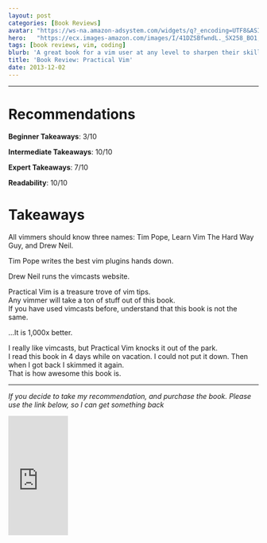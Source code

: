 ```yaml
---
layout: post
categories: [Book Reviews]
avatar: "https://ws-na.amazon-adsystem.com/widgets/q?_encoding=UTF8&ASIN=1934356980&Format=_SL110_&ID=AsinImage&MarketPlace=US&ServiceVersion=20070822&WS=1&tag=richsonicom-20"
hero:   "https://ecx.images-amazon.com/images/I/41DZSBfwndL._SX258_BO1,204,203,200_.jpg"
tags: [book reviews, vim, coding]
blurb: 'A great book for a vim user at any level to sharpen their skills'
title: 'Book Review: Practical Vim'
date: 2013-12-02
---
```


<hr>

# Recommendations
**Beginner Takeaways**: 3/10

**Intermediate Takeaways**: 10/10

**Expert Takeaways**: 7/10

**Readability**: 10/10

# Takeaways

All vimmers should know three names: Tim Pope, Learn Vim The Hard Way Guy, and Drew Neil.  

Tim Pope writes the best vim plugins hands down.  

Drew Neil runs the vimcasts website.  

Practical Vim is a treasure trove of vim tips.  
Any vimmer will take a ton of stuff out of this book.  
If you have used vimcasts before, understand that this book is not the same.  


...It is 1,000x better.  


I really like vimcasts, but Practical Vim knocks it out of the park.  
I read this book in 4 days while on vacation.  I could not put it down.  Then when I got back I skimmed it again.  
That is how awesome this book is.  

<hr>

*If you decide to take my recommendation, and purchase the book. Please use the link below, so I can get something back*  

<iframe src="https://rcm-na.amazon-adsystem.com/e/cm?lt1=_blank&bc1=FFFFFF&IS2=1&npa=1&bg1=FFFFFF&fc1=000000&lc1=0000FF&t=richsonicom-20&o=1&p=8&l=as4&m=amazon&f=ifr&ref=ss_til&asins=1934356980" style="width:120px;height:240px;" scrolling="no" marginwidth="0" marginheight="0" frameborder="0"></iframe>


